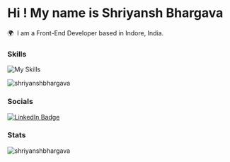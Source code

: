 Hi ! My name is Shriyansh Bhargava [](https://user-images.githubusercontent.com/18350557/176309783-0785949b-9127-417c-8b55-ab5a4333674e.gif)
========================================================================================================================================

🌍  I am a Front-End Developer based in Indore, India.
<br/>

### Skills

![My Skills](https://skillicons.dev/icons?i=javascript,react,nextjs,bootstrap,tailwind,firebase,html,css,git,github,postman,figma,mongodb,nodejs)
<br/>

<p align="left"> <img src="https://komarev.com/ghpvc/?username=shriyanshbhargava&label=Profile%20views&color=0e75b6&style=flat" alt="shriyanshbhargava" /> </p>

### Socials

<div id="badges">
  <a href="https://www.linkedin.com/in/shriyanshbhargava/">
    <img src="https://img.shields.io/badge/LinkedIn-blue?style=for-the-badge&logo=linkedin&logoColor=white" alt="LinkedIn Badge"/>
  </a>
</div>

### Stats
<span><img align="left" src="https://github-readme-stats.vercel.app/api/top-langs?username=shriyanshbhargava&show_icons=true&locale=en&layout=compact" alt="shriyanshbhargava" /></span>


